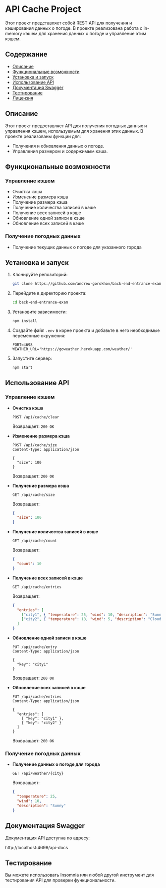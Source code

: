 # API Cache Project

Этот проект представляет собой REST API для получения и кэширования данных о погоде. В проекте реализована работа с in-memory кэшем для хранения данных о погоде и управление этим кэшем.

## Содержание

- [Описание](#описание)
- [Функциональные возможности](#функциональные-возможности)
- [Установка и запуск](#установка-и-запуск)
- [Использование API](#использование-api)
- [Документация Swagger](#документация-swagger)
- [Тестирование](#тестирование)
- [Лицензия](#лицензия)

## Описание

Этот проект предоставляет API для получения погодных данных и управления кэшем, используемым для хранения этих данных. В проекте реализованы функции для:

- Получения и обновления данных о погоде.
- Управления размером и содержимым кэша.

## Функциональные возможности

### Управление кэшем

- Очистка кэша
- Изменение размера кэша
- Получение размера кэша
- Получение количества записей в кэше
- Получение всех записей в кэше
- Обновление одной записи в кэше
- Обновление всех записей в кэше

### Получение погодных данных

- Получение текущих данных о погоде для указанного города

## Установка и запуск

1. Клонируйте репозиторий:

    ```bash
    git clone https://github.com/andrew-gorokhov/back-end-entrance-exam.git
    ```

2. Перейдите в директорию проекта:

    ```bash
    cd back-end-entrance-exam
    ```

3. Установите зависимости:

    ```bash
    npm install
    ```

4. Создайте файл `.env` в корне проекта и добавьте в него необходимые переменные окружения:

    ```
    PORT=4698
    WEATHER_URL='https://goweather.herokuapp.com/weather/'
    ```

5. Запустите сервер:

    ```bash
    npm start
    ```

## Использование API

### Управление кэшем

- **Очистка кэша**

    ```http
    POST /api/cache/clear
    ```

    Возвращает: `200 OK`

- **Изменение размера кэша**

    ```http
    POST /api/cache/size
    Content-Type: application/json

    {
      "size": 100
    }
    ```

    Возвращает: `200 OK`

- **Получение размера кэша**

    ```http
    GET /api/cache/size
    ```

    Возвращает:

    ```json
    {
      "size": 100
    }
    ```

- **Получение количества записей в кэше**

    ```http
    GET /api/cache/count
    ```

    Возвращает:

    ```json
    {
      "count": 10
    }
    ```

- **Получение всех записей в кэше**

    ```http
    GET /api/cache/entries
    ```

    Возвращает:

    ```json
    {
      "entries": [
        ["city1", { "temperature": 25, "wind": 10, "description": "Sunny" }],
        ["city2", { "temperature": 18, "wind": 5, "description": "Cloudy" }]
      ]
    }
    ```

- **Обновление одной записи в кэше**

    ```http
    PUT /api/cache/entry
    Content-Type: application/json

    {
      "key": "city1"
    }
    ```

    Возвращает: `200 OK`

- **Обновление всех записей в кэше**

    ```http
    PUT /api/cache/entries
    Content-Type: application/json

    {
      "entries": [
        { "key": "city1" },
        { "key": "city2" }
      ]
    }
    ```

    Возвращает: `200 OK`

### Получение погодных данных

- **Получение данных о погоде для города**

    ```http
    GET /api/weather/{city}
    ```

    Возвращает:

    ```json
    {
      "temperature": 25,
      "wind": 10,
      "description": "Sunny"
    }
    ```

## Документация Swagger

Документация API доступна по адресу:

http://localhost:4698/api-docs

## Тестирование

Вы можете использовать Insomnia или любой другой инструмент для тестирования API для проверки функциональности.
